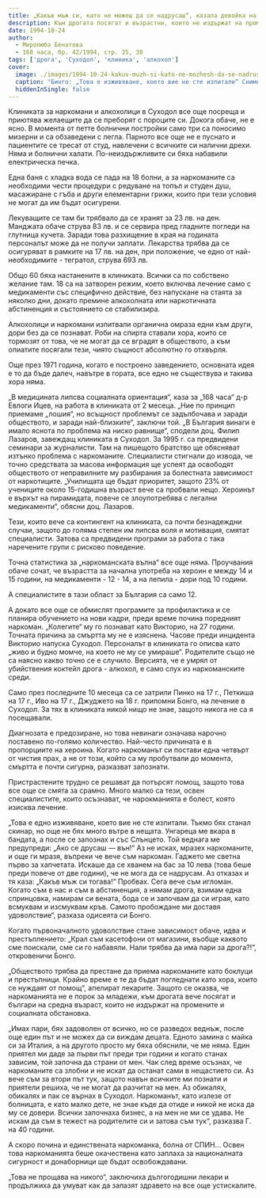 ```yaml
---
title: „Какъв мъж си, като не можеш да се надрусаш“, казала девойка на гаджето си и го направила наркоман
description: Към дрогата посягат и възрастни, които не издържат на промените
date: 1994-10-24
author:
  - Миролюба Бенатова
  - 168 часа, бр. 42/1994, стр. 35, 38
tags: ['дрога', 'Суходол', 'клиника', 'алкохол']
cover:
  image: ./images/1994-10-24-kakuv-muzh-si-kato-ne-mozhesh-da-se-nadrusash-kazala-devojka-na-gadzheto-si-i-go-napravila-narkoman/cover.webp
  caption: "Бинго: „Това е изживяване, което вие не сте изпитали“ Снимка: Пиер Петров"
  hiddenInSingle: false
---
```


Клиниката за наркомани и алкохолици в Суходол все още посреща и приютява желаещите да се преборят с пороците си. Докога обаче, не е ясно. В момента от петте болнични постройки само три са поносимо мизерни и са обзаведени с легла. Парното все още не е пуснато и пациентите се тресат от студ, навлечени с всичките си налични дрехи. Няма и болнични халати. По-неиздържливите си бяха набавили електрическа печка.

Една баня с хладка вода се пада на 18 болни, а за наркоманите са необходими чести процедури с редуване на топъл и студен душ, масажиране с гъба и други елементарни грижи, които при тези условия не могат да им бъдат осигурени.

Лекуващите се там би трябвало да се хранят за 23 лв. на ден. Манджата обаче струва 83 лв. и се сервира пред гладните погледи на глутница кучета. Заради това разхищение в края на годината персоналът може да не получи заплати. Лекарства трябва да се осигуряват в рамките на 17 лв. на ден, при положение, че едно от най-необходимите - тегратол, струва 693 лв.

Общо 60 бяха настанените в клиниката. Всички са по собствено желание там. 18 са на затворен режим, което включва лечение само с медикаменти със специфично действие, без напускане на стаята за няколко дни, докато премине алкохолната или наркотичната абстиненция и състоянието се стабилизира.

Алкохолици и наркомани изпитвали органична омраза едни към други, дори без да се познават. Роби на спирта ставали хора, които се тормозят от това, че не могат да се вградят в обществото, а към опиатите посягали тези, чиято същност абсолютно го отхвърля.

Още през 1971 година, когато е построено заведението, основната идея е то да бъде далеч, навътре в гората, все едно не съществува и такива хора няма.

„В медицината липсва социалната ориентация“, каза за „168 часа“ д-р Евлоги Ицев, на работа в клиниката от 2 месеца. „Ние по принцип приемаме „лошия“, но всъщност проблемът се задълбочава и заради обществото, и заради най-близките“, заключи той. „В България винаги е имало яснота по проблема на ниско равнище“, сподели доц. Филип Лазаров, завеждащ клиниката в Суходол. За 1995 г. са предвидени семинари за журналисти. Там на пишещото братство ще обясняват изтънко проблема с наркоманите. Специалисти стигнали до извода, че точно средствата за масова информация ще успеят да освободят обществото от неправилните му разбирания за болестната зависимост от наркотиците. „Училищата ще бъдат приоритет, защото 23% от учениците около 15-годишна възраст вече са пробвали нещо. Хероинът е върхът на пирамидата, повече се злоупотребява с легални медикаменти“, обясни доц. Лазаров.

Тези, които вече са контингент на клиниката, са почти безнадеждни случаи, защото до голяма степен им липсва воля и мотивация, смятат специалисти. Затова са предвидени програми за работа с така наречените групи с рисково поведение.

Точна статистика за „наркоманската вълна“ все още няма. Проучвания обаче сочат, че възрастта за начална употреба на хероин е между 14 и 15 години, на медикаменти - 12 - 14, а на лепила - дори под 10 години.

А специалистите в тази област за България са само 12.

А докато все още се обмислят програмите за профилактика и се планира обучението на нови кадри, преди време почина поредният наркоман. „Колегите“ му го познават като Викторио, на 27 години. Точната причина за смъртта му не е изяснена. Часове преди инцидента Викторио напуска Суходол. Персоналът в клиниката го описва като „живо и будно момче, на което не му се умираше“. Родителите също не са наясно какво точно се е случило. Версията, че е умрял от убийствения коктейл дрога - алкохол, е само слух из наркоманските среди.

Само през последните 10 месеца са се затрили Пинко на 17 г., Петкиша на 17 г., Иво на 17 г., Джуджето на 18 г. припомни Бонго, на лечение в Суходол. За тях в клиниката никой нищо не знае, защото никога не са я посещавали.

Диагнозата е предозиране, но това невинаги означава нарочно поставено по-голямо количество. Най-често причината е в пропорциите на хероина. Когато наркоманът си постави една четвърт от чистия прах, а не от този, който са му пробутвали до момента, смъртта е почти сигурна, разказват запознати.

Пристрастените трудно се решават да потърсят помощ, защото това все още се смята за срамно. Много малко са тези, освен специалистите, които осъзнават, че нарокманията е болест, която изисква лечение.

„Това е едно изживяване, което вие не сте изпитали. Тъкмо бях станал скинар, но още не бях много вътре в нещата. Унгареца ме вкара в бандата, а после се запознах и със Слънцето. Той веднага ме предупреди: „Ако се друсаш — вън!“ Аз не исках, мразех наркоманите, и още ги мразя, въпреки че вече съм наркоман. Гаджето ме светна първо за хапчетата. Искаше да се хванем на бас за 10 лева (това беше преди повече от две години), че не мога да се надрусам. Аз отказах и тя каза: „Какъв мъж си тогава!“ Пробвах. Сега вече съм игломан. Когато съм в нас и съм в абстиненция, а нямам дрога, взимам една спринцовка, намирам си вената, бода се и започвам да си играя, като всмуквам и изсмуквам кръв. Самото пробождане ми доставя удоволствие“, разказа одисеята си Бонго.

Когато първоначалното удоволствие стане зависимост обаче, идва и престъплението: „Крал съм касетофони от магазини, въобще каквото сме поискали, сме си го набавяли. Нали трябва да има пари за дрога?!“, откровеничи Бонго.

„Обществото трябва да престане да приема наркоманите като боклуци и престъпници. Крайно време е те да бъдат погледнати като хора, които се нуждаят от помощ“, апелират лекарите. Защото се оказва, че наркоманията не е порок за младежи, към дрогата вече посягат и българи на средна възраст, които не издържат на промените и социалната обстановка.

„Имах пари, бях задоволен от всичко, но се разведох веднъж, после още един път и не можех да си виждам децата. Едното замина с майка си за Италия, а на другото просто му бяха обяснили, че ме няма. Един приятел ми даде за първи път преди три години и когато станах зависим, той започна да страни от мен. Чак след време осъзнах, че наркоманите са злобни и не искат да останат сами в нещастието си. Аз вече съм за втори път тук, защото навън всичките ми познати и приятели решиха, че не могат да разчитат на мен. Аз обикалях, обикалях и пак се върнах в Суходол. Наркоманът, като излезе от болницата, е като малко дете, не знае къде да отиде и никой не иска да му се довери. Всички започнаха бизнес, а на мен не ми се удава. Не искам да съм в тежест на родителите си и затова съм тук“, разказва Г. на 40 години.

А скоро почина и единствената наркоманка, болна от СПИН... Освен това наркоманията беше окачествена като заплаха за националната сигурност и донаборници ще бъдат освобождавани.

„Това не прощава на никого“, заключиха дългогодишни лекари и продължиха да умуват как да запазят здравето на все още устискалите.
